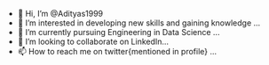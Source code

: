 - 👋 Hi, I’m @Adityas1999
- 👀 I’m interested in developing new skills and gaining knowledge ...
- 🌱 I’m currently pursuing Engineering in Data Science ...
- 💞️ I’m looking to collaborate on LinkedIn...
- 📫 How to reach me on twitter{mentioned in profile} ...

<!---
Adityas1999/Adityas1999 is a ✨ special ✨ repository because its `README.md` (this file) appears on your GitHub profile.
You can click the Preview link to take a look at your changes.
--->
